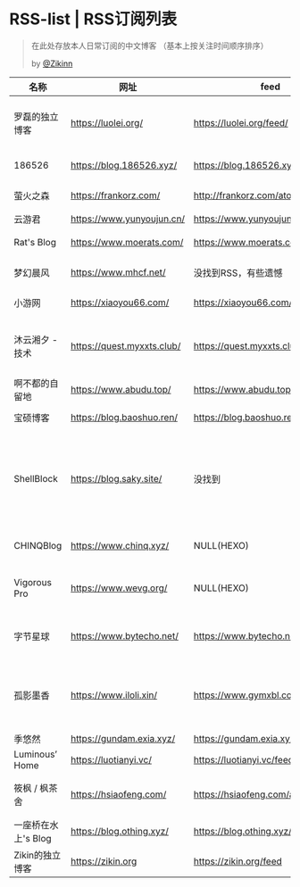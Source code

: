# RSS-list | RSS订阅列表

> 在此处存放本人日常订阅的中文博客
> （基本上按关注时间顺序排序）
>
> by [@Zikinn](https://github.com/Zikinn)

| 名称 | 网址 | feed | Bio |
| --- | --- | --- | --- |
| 罗磊的独立博客 | https://luolei.org/ | https://luolei.org/feed/ | 前端工程师，ZUOLUOTV制作人 |
| 186526 | https://blog.186526.xyz/ | https://blog.186526.xyz/atom.xml | ~~啥都不会的屑~~ |
| 萤火之森 | https://frankorz.com/ | http://frankorz.com/atom.xml | 知识传承之地 |
| 云游君 | https://www.yunyoujun.cn/ | https://www.yunyoujun.cn/atom.xml | All at sea. |
| Rat's Blog | https://www.moerats.com/ | https://www.moerats.com/feed | 相逢的人会再相遇 |
| 梦幻晨风 | https://www.mhcf.net/ | 没找到RSS，有些遗憾 | 一個永遠的部落格 |
| 小游网 | https://xiaoyou66.com/ | https://xiaoyou66.com/sitemap|二次元技术宅 |
| 沐云湘夕 - 技术 | https://quest.myxxts.club/ | https://quest.myxxts.club/feed | 珍藏于心底的时光，是记忆深处最美的花 |
| 啊不都的自留地 | https://www.abudu.top/ | https://www.abudu.top/atom.xml | NULL |
| 宝硕博客 | https://blog.baoshuo.ren/ | https://blog.baoshuo.ren/atom.xml | Student & Developer |
| ShellBlock | https://blog.saky.site/ | 没找到 | 一个 乐高，二次元，区块链，计算机，IT爱好者、爱好分享的00后双鱼座Boy… |
| CHINQBlog | https://www.chinq.xyz/ | NULL(HEXO) | "Maybe never change…" |
| Vigorous Pro | https://www.wevg.org/ | NULL(HEXO) | "The world can always use more heroes. |
| 字节星球 | https://www.bytecho.net/ | https://www.bytecho.net/feed | Enrich imagination, Inspire creativity. |
| 孤影墨香 | https://www.iloli.xin/ | https://www.gymxbl.com/feed/ | 浩如星海的人群中，与你相遇真是一件幸运的事情 |
| 季悠然 | https://gundam.exia.xyz/ | https://gundam.exia.xyz/feed | 新的开始 |
| Luminous’ Home | https://luotianyi.vc/ | https://luotianyi.vc/feed | A Salty Fish~ |
| 筱枫 / 枫茶舍 | https://hsiaofeng.com/ | https://hsiaofeng.com/archives/feed | "做自己生命中闪耀的星星" |
| 一座桥在水上's Blog | https://blog.othing.xyz/ | https://blog.othing.xyz/feed/ | "无聊死了"🌚 |
| Zikin的独立博客 | https://zikin.org | https://zikin.org/feed | 青春大概如你所说 |
